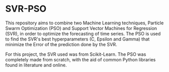 # SVR-PSO
This repository aims to combine two Machine Learning techniques, Particle Swarm Optimization (PSO) and Support Vector Machines for Regression (SVR), in order to optimize the forecasting of time series. The PSO is used to find the SVR's best hyperparameters (C, Epsilon and Gamma) that minimize the Error of the prediction done by the SVR.

For this project, the SVR used was from Scikit-Learn. The PSO was completely made from scratch, with the aid of common Python libraries found in literature and online.
